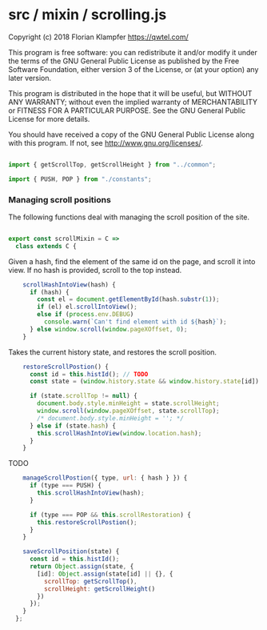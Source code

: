 # src / mixin / scrolling.js
Copyright (c) 2018 Florian Klampfer <https://qwtel.com/>

This program is free software: you can redistribute it and/or modify
it under the terms of the GNU General Public License as published by
the Free Software Foundation, either version 3 of the License, or
(at your option) any later version.

This program is distributed in the hope that it will be useful,
but WITHOUT ANY WARRANTY; without even the implied warranty of
MERCHANTABILITY or FITNESS FOR A PARTICULAR PURPOSE.  See the
GNU General Public License for more details.

You should have received a copy of the GNU General Public License
along with this program.  If not, see <http://www.gnu.org/licenses/>.


```js

import { getScrollTop, getScrollHeight } from "../common";

import { PUSH, POP } from "./constants";
```

### Managing scroll positions
The following functions deal with managing the scroll position of the site.


```js

export const scrollMixin = C =>
  class extends C {
```

Given a hash, find the element of the same id on the page, and scroll it into view.
If no hash is provided, scroll to the top instead.


```js
    scrollHashIntoView(hash) {
      if (hash) {
        const el = document.getElementById(hash.substr(1));
        if (el) el.scrollIntoView();
        else if (process.env.DEBUG)
          console.warn(`Can't find element with id ${hash}`);
      } else window.scroll(window.pageXOffset, 0);
    }
```

Takes the current history state, and restores the scroll position.


```js
    restoreScrollPostion() {
      const id = this.histId(); // TODO
      const state = (window.history.state && window.history.state[id]) || {};

      if (state.scrollTop != null) {
        document.body.style.minHeight = state.scrollHeight;
        window.scroll(window.pageXOffset, state.scrollTop);
        /* document.body.style.minHeight = ''; */
      } else if (state.hash) {
        this.scrollHashIntoView(window.location.hash);
      }
    }
```

TODO


```js
    manageScrollPostion({ type, url: { hash } }) {
      if (type === PUSH) {
        this.scrollHashIntoView(hash);
      }

      if (type === POP && this.scrollRestoration) {
        this.restoreScrollPostion();
      }
    }

    saveScrollPosition(state) {
      const id = this.histId();
      return Object.assign(state, {
        [id]: Object.assign(state[id] || {}, {
          scrollTop: getScrollTop(),
          scrollHeight: getScrollHeight()
        })
      });
    }
  };
```


